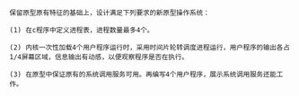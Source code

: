     保留原型原有特征的基础上，设计满足下列要求的新原型操作系统：

    (1) 在c程序中定义进程表，进程数量最多4个。 

    (2) 内核一次性加载4个用户程序运行时，采用时间片轮转调度进程运行，用户程序的输出各占1/4屏幕区域，信息输出有动感，以便观察程序是否在执行。 

    (3) 在原型中保证原有的系统调用服务可用。再编写4个用户程序，展示系统调用服务还能工作。

